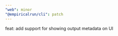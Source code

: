 ```yaml
---
"web": minor
"@empiricalrun/cli": patch
---
```


feat: add support for showing output metadata on UI
